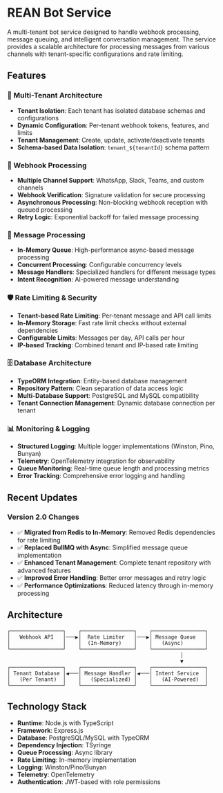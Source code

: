 # REAN Bot Service

A multi-tenant bot service designed to handle webhook processing, message queuing, and intelligent conversation management. The service provides a scalable architecture for processing messages from various channels with tenant-specific configurations and rate limiting.

## Features

### 🏢 Multi-Tenant Architecture
- **Tenant Isolation**: Each tenant has isolated database schemas and configurations
- **Dynamic Configuration**: Per-tenant webhook tokens, features, and limits
- **Tenant Management**: Create, update, activate/deactivate tenants
- **Schema-based Data Isolation**: `tenant_${tenantId}` schema pattern

### 🔗 Webhook Processing
- **Multiple Channel Support**: WhatsApp, Slack, Teams, and custom channels
- **Webhook Verification**: Signature validation for secure processing
- **Asynchronous Processing**: Non-blocking webhook reception with queued processing
- **Retry Logic**: Exponential backoff for failed message processing

### 📨 Message Processing
- **In-Memory Queue**: High-performance async-based message processing
- **Concurrent Processing**: Configurable concurrency levels
- **Message Handlers**: Specialized handlers for different message types
- **Intent Recognition**: AI-powered message understanding

### 🛡️ Rate Limiting & Security
- **Tenant-based Rate Limiting**: Per-tenant message and API call limits
- **In-Memory Storage**: Fast rate limit checks without external dependencies
- **Configurable Limits**: Messages per day, API calls per hour
- **IP-based Tracking**: Combined tenant and IP-based rate limiting

### 🗄️ Database Architecture
- **TypeORM Integration**: Entity-based database management
- **Repository Pattern**: Clean separation of data access logic
- **Multi-Database Support**: PostgreSQL and MySQL compatibility
- **Tenant Connection Management**: Dynamic database connection per tenant

### 📊 Monitoring & Logging
- **Structured Logging**: Multiple logger implementations (Winston, Pino, Bunyan)
- **Telemetry**: OpenTelemetry integration for observability
- **Queue Monitoring**: Real-time queue length and processing metrics
- **Error Tracking**: Comprehensive error logging and handling

## Recent Updates

### Version 2.0 Changes
- ✅ **Migrated from Redis to In-Memory**: Removed Redis dependencies for rate limiting
- ✅ **Replaced BullMQ with Async**: Simplified message queue implementation
- ✅ **Enhanced Tenant Management**: Complete tenant repository with advanced features
- ✅ **Improved Error Handling**: Better error messages and retry logic
- ✅ **Performance Optimizations**: Reduced latency through in-memory processing

## Architecture

```
┌─────────────────┐    ┌─────────────────┐    ┌─────────────────┐
│   Webhook API   │───▶│  Rate Limiter   │───▶│ Message Queue   │
│                 │    │  (In-Memory)    │    │   (Async)       │
└─────────────────┘    └─────────────────┘    └─────────────────┘
                                                        │
                                                        ▼
┌─────────────────┐    ┌─────────────────┐    ┌─────────────────┐
│ Tenant Database │◀───│ Message Handler │◀───│ Intent Service  │
│   (Per Tenant)  │    │   (Specialized) │    │   (AI-Powered)  │
└─────────────────┘    └─────────────────┘    └─────────────────┘
```

## Technology Stack

- **Runtime**: Node.js with TypeScript
- **Framework**: Express.js
- **Database**: PostgreSQL/MySQL with TypeORM
- **Dependency Injection**: TSyringe
- **Queue Processing**: Async library
- **Rate Limiting**: In-memory implementation
- **Logging**: Winston/Pino/Bunyan
- **Telemetry**: OpenTelemetry
- **Authentication**: JWT-based with role permissions

